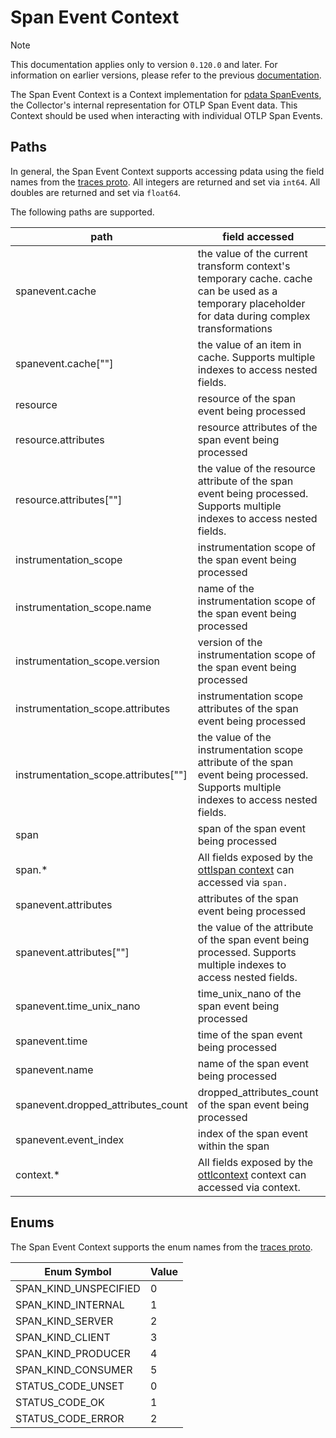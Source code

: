 # Span Event Context

> [!NOTE]
> This documentation applies only to version `0.120.0` and later. For information on earlier versions, please refer to the previous [documentation](https://github.com/open-telemetry/opentelemetry-collector-contrib/blob/release/0.119.x/pkg/ottl/contexts/ottlspanevent/README.md).

The Span Event Context is a Context implementation for [pdata SpanEvents](https://github.com/open-telemetry/opentelemetry-collector/blob/main/pdata/ptrace/generated_spanevent.go), the Collector's internal representation for OTLP Span Event data.  This Context should be used when interacting with individual OTLP Span Events.

## Paths
In general, the Span Event Context supports accessing pdata using the field names from the [traces proto](https://github.com/open-telemetry/opentelemetry-proto/blob/main/opentelemetry/proto/trace/v1/trace.proto).  All integers are returned and set via `int64`.  All doubles are returned and set via `float64`.

The following paths are supported.

| path                                   | field accessed                                                                                                                                                                       | type                                                                    |
|----------------------------------------|--------------------------------------------------------------------------------------------------------------------------------------------------------------------------------------|-------------------------------------------------------------------------|
| spanevent.cache                        | the value of the current transform context's temporary cache. cache can be used as a temporary placeholder for data during complex transformations                                   | pcommon.Map                                                             |
| spanevent.cache\[""\]                  | the value of an item in cache. Supports multiple indexes to access nested fields.                                                                                                    | string, bool, int64, float64, pcommon.Map, pcommon.Slice, []byte or nil |
| resource                               | resource of the span event being processed                                                                                                                                           | pcommon.Resource                                                        |
| resource.attributes                    | resource attributes of the span event being processed                                                                                                                                | pcommon.Map                                                             |
| resource.attributes\[""\]              | the value of the resource attribute of the span event being processed. Supports multiple indexes to access nested fields.                                                            | string, bool, int64, float64, pcommon.Map, pcommon.Slice, []byte or nil |
| instrumentation_scope                  | instrumentation scope of the span event being processed                                                                                                                              | pcommon.InstrumentationScope                                            |
| instrumentation_scope.name             | name of the instrumentation scope of the span event being processed                                                                                                                  | string                                                                  |
| instrumentation_scope.version          | version of the instrumentation scope of the span event being processed                                                                                                               | string                                                                  |
| instrumentation_scope.attributes       | instrumentation scope attributes of the span event being processed                                                                                                                   | pcommon.Map                                                             |
| instrumentation_scope.attributes\[""\] | the value of the instrumentation scope attribute of the span event being processed. Supports multiple indexes to access nested fields.                                               | string, bool, int64, float64, pcommon.Map, pcommon.Slice, []byte or nil |
| span                                   | span of the span event being processed                                                                                                                                               | ptrace.Span                                                             |
| span.*                                 | All fields exposed by the [ottlspan context](https://github.com/open-telemetry/opentelemetry-collector-contrib/tree/main/pkg/ottl/contexts/ottlspan) can accessed via `span.`        | varies                                                                  |
| spanevent.attributes                   | attributes of the span event being processed                                                                                                                                         | pcommon.Map                                                             |
| spanevent.attributes\[""\]             | the value of the attribute of the span event being processed. Supports multiple indexes to access nested fields.                                                                     | string, bool, int64, float64, pcommon.Map, pcommon.Slice, []byte or nil |
| spanevent.time_unix_nano               | time_unix_nano of the span event being processed                                                                                                                                     | int64                                                                   |
| spanevent.time                         | time of the span event being processed                                                                                                                                               | `time.Time`                                                             |
| spanevent.name                         | name of the span event being processed                                                                                                                                               | string                                                                  |
| spanevent.dropped_attributes_count     | dropped_attributes_count of the span event being processed                                                                                                                           | int64                                                                   |
| spanevent.event_index                  | index of the span event within the span                                                                                                                                              | int64                                                                   |
| context.*                              | All fields exposed by the [ottlcontext](https://github.com/open-telemetry/opentelemetry-collector-contrib/tree/main/pkg/ottl/contexts/ottlcontext) context can accessed via context. | varies                                                                  |

## Enums

The Span Event Context supports the enum names from the [traces proto](https://github.com/open-telemetry/opentelemetry-proto/blob/main/opentelemetry/proto/trace/v1/trace.proto).

| Enum Symbol           | Value |
|-----------------------|-------|
| SPAN_KIND_UNSPECIFIED | 0     |
| SPAN_KIND_INTERNAL    | 1     |
| SPAN_KIND_SERVER      | 2     |
| 	SPAN_KIND_CLIENT     | 3     |
| 	SPAN_KIND_PRODUCER   | 4     |
| 	SPAN_KIND_CONSUMER   | 5     |
| 	STATUS_CODE_UNSET    | 0     |
| 	STATUS_CODE_OK       | 1     |
| 	STATUS_CODE_ERROR    | 2     |
